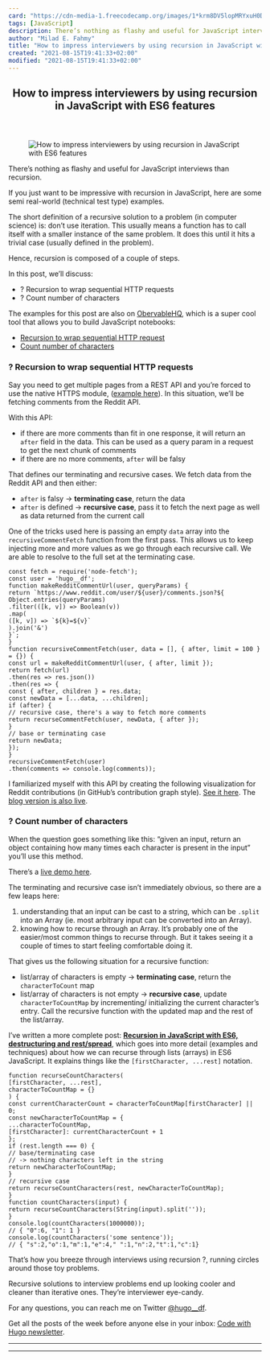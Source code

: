 ```yaml
---
card: "https://cdn-media-1.freecodecamp.org/images/1*krm8DV5lopMRYxuH0DevlQ.jpeg"
tags: [JavaScript]
description: There’s nothing as flashy and useful for JavaScript interview
author: "Milad E. Fahmy"
title: "How to impress interviewers by using recursion in JavaScript with ES6 features"
created: "2021-08-15T19:41:33+02:00"
modified: "2021-08-15T19:41:33+02:00"
---
```

<div class="site-wrapper">
<main id="site-main" class="site-main outer">
<div class="inner">
<article class="post-full post tag-javascript tag-es6 tag-interview tag-tech tag-programming ">
<header class="post-full-header">
<h1 class="post-full-title">How to impress interviewers by using recursion in JavaScript with ES6 features</h1>
</header>
<figure class="post-full-image">
<picture>
<source media="(max-width: 700px)" sizes="1px" srcset="data:image/gif;base64,R0lGODlhAQABAIAAAAAAAP///yH5BAEAAAAALAAAAAABAAEAAAIBRAA7 1w">
<source media="(min-width: 701px)" sizes="(max-width: 800px) 400px,
(max-width: 1170px) 700px,
1400px" srcset="https://cdn-media-1.freecodecamp.org/images/1*krm8DV5lopMRYxuH0DevlQ.jpeg 300w,
https://cdn-media-1.freecodecamp.org/images/1*krm8DV5lopMRYxuH0DevlQ.jpeg 600w,
https://cdn-media-1.freecodecamp.org/images/1*krm8DV5lopMRYxuH0DevlQ.jpeg 1000w,
https://cdn-media-1.freecodecamp.org/images/1*krm8DV5lopMRYxuH0DevlQ.jpeg 2000w">
<img onerror="this.style.display='none'" src="https://cdn-media-1.freecodecamp.org/images/1*krm8DV5lopMRYxuH0DevlQ.jpeg" alt="How to impress interviewers by using recursion in JavaScript with ES6 features">
</picture>
</figure>
<section class="post-full-content">
<div class="post-content">
<p>There’s nothing as flashy and useful for JavaScript interviews than recursion.</p>
<p>If you just want to be impressive with recursion in JavaScript, here are some semi real-world (technical test type) examples.</p>
<p>The short definition of a recursive solution to a problem (in computer science) is: don’t use iteration. This usually means a function has to call itself with a smaller instance of the same problem. It does this until it hits a trivial case (usually defined in the problem).</p>
<p>Hence, recursion is composed of a couple of steps.</p>
<p>In this post, we’ll discuss:</p>
<ul>
<li>? Recursion to wrap sequential HTTP requests</li>
<li>? Count number of characters</li>
</ul>
<p>The examples for this post are also on <a href="http://beta.observablehq.com/" rel="noopener nofollow">ObervableHQ</a>, which is a super cool tool that allows you to build JavaScript notebooks:</p>
<ul>
<li><a href="https://beta.observablehq.com/@hugodf/recursion-to-wrap-http-requests" rel="noopener nofollow">Recursion to wrap sequential HTTP request</a></li>
<li><a href="https://beta.observablehq.com/@hugodf/count-something-in-something-else" rel="noopener nofollow">Count number of characters</a></li>
</ul>
<h1 id="recursion-to-wrap-sequential-http-requests">? Recursion to wrap sequential HTTP requests</h1>
<p>Say you need to get multiple pages from a REST API and you’re forced to use the native HTTPS module, (<a href="https://beta.observablehq.com/@hugodf/recursion-to-wrap-http-requests" rel="noopener nofollow">example here</a>). In this situation, we’ll be fetching comments from the Reddit API.</p>
<p>With this API:</p>
<ul>
<li>if there are more comments than fit in one response, it will return an <code>after</code> field in the data. This can be used as a query param in a request to get the next chunk of comments</li>
<li>if there are no more comments, <code>after</code> will be falsy</li>
</ul>
<p>That defines our terminating and recursive cases. We fetch data from the Reddit API and then either:</p>
<ul>
<li><code>after</code> is falsy → <strong><strong>terminating case</strong></strong>, return the data</li>
<li><code>after</code> is defined → <strong><strong>recursive case</strong></strong>, pass it to fetch the next page as well as data returned from the current call</li>
</ul>
<p>One of the tricks used here is passing an empty <code>data</code> array into the <code>recursiveCommentFetch</code> function from the first pass. This allows us to keep injecting more and more values as we go through each recursive call. We are able to resolve to the full set at the terminating case.</p><pre><code class="language-js">const fetch = require('node-fetch');
const user = 'hugo__df';
function makeRedditCommentUrl(user, queryParams) {
return `https://www.reddit.com/user/${user}/comments.json?${
Object.entries(queryParams)
.filter(([k, v]) =&gt; Boolean(v))
.map(
([k, v]) =&gt; `${k}=${v}`
).join('&amp;')
}`;
}
function recursiveCommentFetch(user, data = [], { after, limit = 100 } = {}) {
const url = makeRedditCommentUrl(user, { after, limit });
return fetch(url)
.then(res =&gt; res.json())
.then(res =&gt; {
const { after, children } = res.data;
const newData = [...data, ...children];
if (after) {
// recursive case, there's a way to fetch more comments
return recurseCommentFetch(user, newData, { after });
}
// base or terminating case
return newData;
});
}
recursiveCommentFetch(user)
.then(comments =&gt; console.log(comments));</code></pre>
<p>I familiarized myself with this API by creating the following visualization for Reddit contributions (in GitHub’s contribution graph style). <a href="https://beta.observablehq.com/@hugodf/reddit-contributions-per-week-graph" rel="noopener nofollow">See it here</a>. The <a href="https://accountableblogging.com/post-frequency" rel="noopener nofollow">blog version is also live</a>.</p>
<h1 id="count-number-of-characters">? Count number of characters</h1>
<p>When the question goes something like this: “given an input, return an object containing how many times each character is present in the input” you’ll use this method.</p>
<p>There’s a <a href="https://beta.observablehq.com/@hugodf/count-something-in-something-else" rel="noopener nofollow">live demo here</a>.</p>
<p>The terminating and recursive case isn’t immediately obvious, so there are a few leaps here:</p>
<ol>
<li>understanding that an input can be cast to a string, which can be <code>.split</code> into an Array (ie. most arbitrary input can be converted into an Array).</li>
<li>knowing how to recurse through an Array. It’s probably one of the easier/most common things to recurse through. But it takes seeing it a couple of times to start feeling comfortable doing it.</li>
</ol>
<p>That gives us the following situation for a recursive function:</p>
<ul>
<li>list/array of characters is empty → <strong><strong>terminating case</strong></strong>, return the <code>characterToCount</code> map</li>
<li>list/array of characters is not empty → <strong><strong>recursive case</strong></strong>, update <code>characterToCountMap</code> by incrementing/ initializing the current character’s entry. Call the recursive function with the updated map and the rest of the list/array.</li>
</ul>
<p>I’ve written a more complete post: <a href="https://codewithhugo.com/recursion-in-javascript-with-es6-destructuring-and-rest/spread/" rel="noopener nofollow"><strong><strong>Recursion in JavaScript with ES6, destructuring and rest/spread</strong></strong></a>, which goes into more detail (examples and techniques) about how we can recurse through lists (arrays) in ES6 JavaScript. It explains things like the <code>[firstCharacter, ...rest]</code> notation.</p><pre><code class="language-js">function recurseCountCharacters(
[firstCharacter, ...rest],
characterToCountMap = {}
) {
const currentCharacterCount = characterToCountMap[firstCharacter] || 0;
const newCharacterToCountMap = {
...characterToCountMap,
[firstCharacter]: currentCharacterCount + 1
};
if (rest.length === 0) {
// base/terminating case
// -&gt; nothing characters left in the string
return newCharacterToCountMap;
}
// recursive case
return recurseCountCharacters(rest, newCharacterToCountMap);
}
function countCharacters(input) {
return recurseCountCharacters(String(input).split(''));
}
console.log(countCharacters(1000000));
// { "0":6, "1": 1 }
console.log(countCharacters('some sentence'));
// { "s":2,"o":1,"m":1,"e":4," ":1,"n":2,"t":1,"c":1}</code></pre>
<p>That’s how you breeze through interviews using recursion ?, running circles around those toy problems.</p>
<p>Recursive solutions to interview problems end up looking cooler and cleaner than iterative ones. They’re interviewer eye-candy.</p>
<p>For any questions, you can reach me on Twitter <a href="https://twitter.com/hugo__df" rel="noopener nofollow">@hugo__df</a>.</p>
<p>Get all the posts of the week before anyone else in your inbox: <a href="https://buttondown.email/hugo" rel="noopener nofollow">Code with Hugo newsletter</a>.</p>
</div>
<hr>
<hr>
</section>
</article>
</div>
</main>
</div>
<!-- Google Tag Manager (noscript) -->
<!-- End Google Tag Manager (noscript) -->
